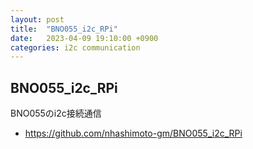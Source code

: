 ```yaml
---
layout: post
title:  "BNO055_i2c_RPi"
date:   2023-04-09 19:10:00 +0900
categories: i2c communication
---
```


## BNO055_i2c_RPi

BNO055のi2c接続通信

- https://github.com/nhashimoto-gm/BNO055_i2c_RPi
